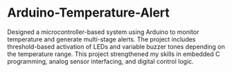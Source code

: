 # Arduino-Temperature-Alert
Designed a microcontroller-based system using Arduino to monitor temperature and generate multi-stage alerts. The project includes threshold-based activation of LEDs and variable buzzer tones depending on the temperature range. This project strengthened my skills in embedded C programming, analog sensor interfacing, and digital control logic.
